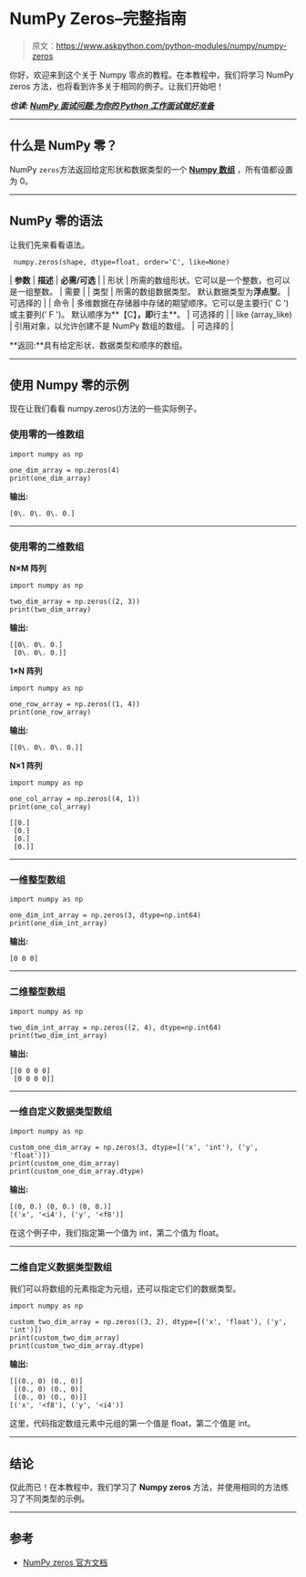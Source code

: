 # NumPy Zeros–完整指南

> 原文：<https://www.askpython.com/python-modules/numpy/numpy-zeros>

你好，欢迎来到这个关于 Numpy 零点的教程。在本教程中，我们将学习 NumPy zeros 方法，也将看到许多关于相同的例子。让我们开始吧！

***也读: [NumPy 面试问题:为你的 Python 工作面试做好准备](https://www.askpython.com/python/numpy-interview-questions)***

* * *

## 什么是 NumPy 零？

NumPy `zeros`方法返回给定形状和数据类型的一个 [**Numpy 数组**](https://www.askpython.com/python-modules/numpy/python-numpy-arrays) ，所有值都设置为 0。

* * *

## NumPy 零的语法

让我们先来看看语法。

```
 numpy.zeros(shape, dtype=float, order='C', like=None)

```

| **参数** | **描述** | **必需/可选** |
| 形状 | 所需的数组形状。它可以是一个整数，也可以是一组整数。 | 需要 |
| 类型 | 所需的数组数据类型。
默认数据类型为**浮点型**。 | 可选择的 |
| 命令 | 多维数据在存储器中存储的期望顺序。它可以是主要行(' C ')或主要列(' F ')。
默认顺序为**【C】**，即**行主**。 | 可选择的 |
| like (array_like) | 引用对象，以允许创建不是 NumPy 数组的数组。 | 可选择的 |

**返回:**具有给定形状、数据类型和顺序的数组。

* * *

## 使用 Numpy 零的示例

现在让我们看看 numpy.zeros()方法的一些实际例子。

### 使用零的一维数组

```
import numpy as np

one_dim_array = np.zeros(4)
print(one_dim_array) 

```

**输出:**

```
[0\. 0\. 0\. 0.]

```

* * *

### 使用零的二维数组

**N×M 阵列**

```
import numpy as np

two_dim_array = np.zeros((2, 3))
print(two_dim_array) 

```

**输出:**

```
[[0\. 0\. 0.]
 [0\. 0\. 0.]]

```

**1×N 阵列**

```
import numpy as np

one_row_array = np.zeros((1, 4))
print(one_row_array) 

```

**输出:**

```
[[0\. 0\. 0\. 0.]]

```

**N×1 阵列**

```
import numpy as np

one_col_array = np.zeros((4, 1))
print(one_col_array) 

```

```
[[0.]
 [0.]
 [0.]
 [0.]]

```

* * *

### 一维整型数组

```
import numpy as np

one_dim_int_array = np.zeros(3, dtype=np.int64)
print(one_dim_int_array) 

```

**输出:**

```
[0 0 0]

```

* * *

### 二维整型数组

```
import numpy as np

two_dim_int_array = np.zeros((2, 4), dtype=np.int64)
print(two_dim_int_array) 

```

**输出:**

```
[[0 0 0 0]
 [0 0 0 0]]

```

* * *

### 一维自定义数据类型数组

```
import numpy as np

custom_one_dim_array = np.zeros(3, dtype=[('x', 'int'), ('y', 'float')])
print(custom_one_dim_array) 
print(custom_one_dim_array.dtype) 

```

**输出:**

```
[(0, 0.) (0, 0.) (0, 0.)]
[('x', '<i4'), ('y', '<f8')]

```

在这个例子中，我们指定第一个值为 int，第二个值为 float。

* * *

### 二维自定义数据类型数组

我们可以将数组的元素指定为元组，还可以指定它们的数据类型。

```
import numpy as np

custom_two_dim_array = np.zeros((3, 2), dtype=[('x', 'float'), ('y', 'int')])
print(custom_two_dim_array) 
print(custom_two_dim_array.dtype) 

```

**输出:**

```
[[(0., 0) (0., 0)]
 [(0., 0) (0., 0)]
 [(0., 0) (0., 0)]]
[('x', '<f8'), ('y', '<i4')]

```

这里，代码指定数组元素中元组的第一个值是 float，第二个值是 int。

* * *

## 结论

仅此而已！在本教程中，我们学习了 **Numpy zeros** 方法，并使用相同的方法练习了不同类型的示例。

* * *

## 参考

*   [NumPy zeros 官方文档](https://numpy.org/doc/stable/reference/generated/numpy.zeros.html)